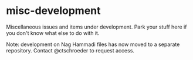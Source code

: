misc-development
================

Miscellaneous issues and items under development. Park your stuff here if you don't know what else to do with it.

Note: development on Nag Hammadi files has now moved to a separate repository.  Contact @ctschroeder to request access.
